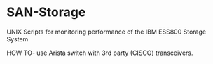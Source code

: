 # SAN-Storage
UNIX Scripts for monitoring performance of the IBM ESS800 Storage System

HOW TO- use Arista switch with 3rd party (CISCO) transceivers.
